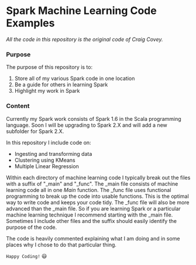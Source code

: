 # Spark Machine Learning Code Examples

*All the code in this repository is the original code of Craig Covey.*

### Purpose

The purpose of this repository is to:
1. Store all of my various Spark code in one location
2. Be a guide for others in learning Spark
3. Highlight my work in Spark

### Content

Currently my Spark work consists of Spark 1.6 in the Scala programming language.
Soon I will be upgrading to Spark 2.X and will add a new subfolder for Spark 2.X.

In this repository I include code on:
* Ingesting and transforming data
* Clustering using KMeans
* Multiple Linear Regression

Within each directory of machine learning code I typically break out the files with a suffix of "_main" and "_func". The _main file consists of machine learning code all in one *Main* function. The _func file uses functional programming
to break up the code into usable functions. This is the optimal way to write code and keeps your code tidy. The _func file will also be more advanced than the _main file. So if you are learning Spark or a particular machine learning technique I recommend starting with the _main file. Sometimes I include other files and the suffix should easily identify the purpose of the code.

The code is heavily commented explaining what I am doing and in some places why I chose to do that particular thing.

`Happy Coding!`  :smiley:
